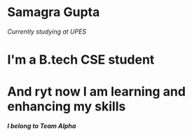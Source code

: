 # Samagra Gupta
*Currently studying at UPES*
# I'm a B.tech CSE student
# And ryt now I am learning and enhancing my skills
***I belong to Team Alpha***
